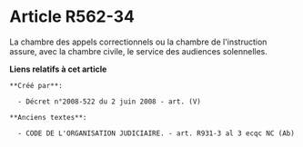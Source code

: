 # Article R562-34

La chambre des appels correctionnels ou la chambre de l'instruction assure, avec la chambre civile, le service des audiences
solennelles.

**Liens relatifs à cet article**

	**Créé par**:

	  - Décret n°2008-522 du 2 juin 2008 - art. (V)

	**Anciens textes**:

	  - CODE DE L'ORGANISATION JUDICIAIRE. - art. R931-3 al 3 ecqc NC (Ab)
